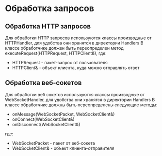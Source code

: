 # Обработка запросов
## Обработка HTTP запросов
Для обработки HTTP запросов используются классы производные от HTTPHandler, для удобства они хранятся в директории Handlers
В классе обработчике должен быть переопределен метод executeRequest(HTTPRequest, HTTPClient&), где:
- HTTPRequest - пакет-запрос от пользователя
- HTTPClient& - объект клиента, куда можно отправлять ответ

## Обработка веб-сокетов
Для обработки веб сокетов используются классы производные от WebSocketHandler, для удобства они хранятся в директории Handlers
В классе обработчике должны быть переопределены следующие методы:
- onMessage(WebSocketPacket, WebSocketClient&)
- onConnect(WebSocketClient&)
- onDisconnect(WebSocketClient&)

где:
- WebSocketPacket - пакет от веб-сокета
- WebSocketClient& - объект клиента-отправителя